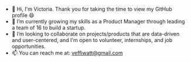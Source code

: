 - 👋 Hi, I'm Victoria. Thank you for taking the time to view my GitHub profile 😄
- 🔭 I’m currently growing my skills as a Product Manager through leading a team of 16 to build a startup.
- 👯 I’m looking to collaborate on projects/products that are data-driven and user-centered, and I'm open to volunteer, internships, and job opportunities.
- 📫 You can reach me at: veffiwatt@gmail.com
